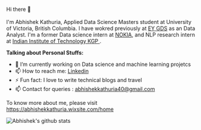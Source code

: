 Hi there 👋 <br> <br>
I'm Abhishek Kathuria, Applied Data Science Masters student at University of Victoria, British Columbia. I have wokred previously at <a href="https://www.ey.com/en_gl">EY GDS</a> as an Data Analyst. I'm a former Data science intern at <a href="https://www.nokia.com/">NOKIA</a>, and NLP research intern at <a href="http://cse.iitkgp.ac.in/"> Indian Institute of Technology KGP </a>.


**Talking about Personal Stuffs:**

- 🔭 I’m currently working on Data science and machine learning projetcs
- 📫 How to reach me: <a href="https://www.linkedin.com/in/abhishek924/">Linkedin</a>
- ⚡ Fun fact: I love to write technical blogs and travel
- 📫 Contact for queries : abhishekkathuria40@gmail.com
  
 To know more about me, please visit https://abhishekkathuria.wixsite.com/home

![Abhishek's github stats](https://github-readme-stats.vercel.app/api?username=abhishek-924)
